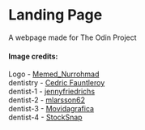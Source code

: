 
# Landing Page

A webpage made for The Odin Project

#### Image credits:

Logo - [Memed_Nurrohmad](https://pixabay.com/vectors/tooth-cartoon-hygiene-cleaning-1670434/)<br>
dentistry - [Cedric Fauntleroy](https://www.pexels.com/photo/crop-unrecognizable-stomatologist-with-tweezers-and-dental-tools-in-clinic-4269362/)<br>
dentist-1 - [jennyfriedrichs](https://pixabay.com/photos/brush-teeth-teeth-dental-office-2103219/)<br>
dentist-2 - [mlarsson62](https://pixabay.com/photos/orthodontist-dentist-braces-dental-287285/)<br>
dentist-3 - [Movidagrafica](https://pixabay.com/photos/dentist-operation-teeth-lamp-4373290/)<br>
dentist-4 - [StockSnap](https://pixabay.com/photos/dentist-dental-chair-clinic-medical-2589771/)